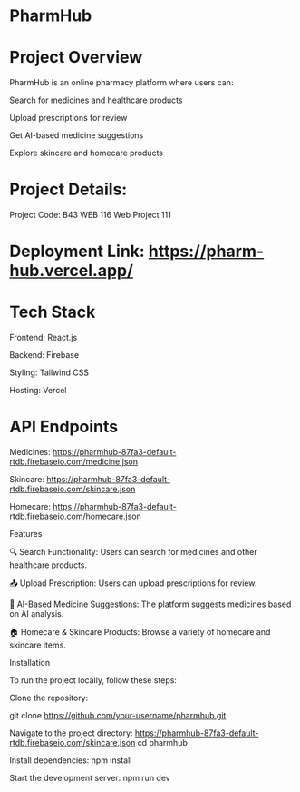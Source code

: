 # PharmHub

# Project Overview

PharmHub is an online pharmacy platform where users can:

Search for medicines and healthcare products

Upload prescriptions for review

Get AI-based medicine suggestions

Explore skincare and homecare products

# Project Details:

Project Code: B43 WEB 116 Web Project 111

# Deployment Link: https://pharm-hub.vercel.app/

# Tech Stack

Frontend: React.js

Backend: Firebase

Styling: Tailwind CSS

Hosting: Vercel

# API Endpoints

Medicines: https://pharmhub-87fa3-default-rtdb.firebaseio.com/medicine.json

Skincare: https://pharmhub-87fa3-default-rtdb.firebaseio.com/skincare.json

Homecare: https://pharmhub-87fa3-default-rtdb.firebaseio.com/homecare.json

Features

🔍 Search Functionality: Users can search for medicines and other healthcare products.

📤 Upload Prescription: Users can upload prescriptions for review.

🤖 AI-Based Medicine Suggestions: The platform suggests medicines based on AI analysis.

🏠 Homecare & Skincare Products: Browse a variety of homecare and skincare items.

Installation

To run the project locally, follow these steps:

Clone the repository:

git clone https://github.com/your-username/pharmhub.git

Navigate to the project directory:
https://pharmhub-87fa3-default-rtdb.firebaseio.com/skincare.json
cd pharmhub

Install dependencies:
npm install

Start the development server:
npm run dev
